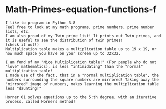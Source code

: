 # Math-Primes-equation-functions-f
    I like to program in Python 3.8
    Feel free to look at my math programs, prime numbers, prime number lists, etc.
    I am also proud of my Twin prime list! It prints out Twin primes, and it is useful to see the distribution of twin primes! 
    (check it out!)
    Multiplication table makes a multiplication table up to 19 x 19, or how much space you have on your screen up to 32x32.
    
    I am fond of my "Nice Multiplication table!" (For people who do not "love" mathematics), is less "intimidating" than the "normal" multiplication table!
    I made use of the fact, that in a "normal multiplication table", the numbers surrounding the square numbers are mirrored! Taking away the "mirrored" image of numbers, makes learning the multiplication table less "daunting!"
    
    Horner 01 solves equations up to the 5:th degree, with an iterative process, called Horners method!
    
 
